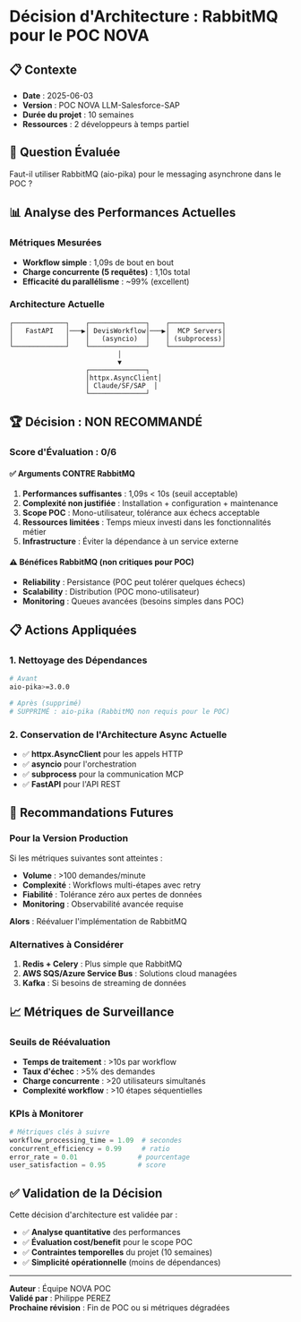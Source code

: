 # Décision d'Architecture : RabbitMQ pour le POC NOVA

## 📋 Contexte
- **Date** : 2025-06-03
- **Version** : POC NOVA LLM-Salesforce-SAP
- **Durée du projet** : 10 semaines
- **Ressources** : 2 développeurs à temps partiel

## 🎯 Question Évaluée
Faut-il utiliser RabbitMQ (aio-pika) pour le messaging asynchrone dans le POC ?

## 📊 Analyse des Performances Actuelles

### Métriques Mesurées
- **Workflow simple** : 1,09s de bout en bout
- **Charge concurrente (5 requêtes)** : 1,10s total
- **Efficacité du parallélisme** : ~99% (excellent)

### Architecture Actuelle
```
┌─────────────┐    ┌──────────────┐    ┌─────────────┐
│   FastAPI   │───▶│ DevisWorkflow│───▶│  MCP Servers│
│             │    │   (asyncio)  │    │ (subprocess)│
└─────────────┘    └──────────────┘    └─────────────┘
                           │
                           ▼
                   ┌──────────────┐
                   │httpx.AsyncClient│
                   │ Claude/SF/SAP  │
                   └──────────────┘
```

## 🏆 Décision : **NON RECOMMANDÉ**

### Score d'Évaluation : 0/6

#### ✅ Arguments CONTRE RabbitMQ
1. **Performances suffisantes** : 1,09s < 10s (seuil acceptable)
2. **Complexité non justifiée** : Installation + configuration + maintenance
3. **Scope POC** : Mono-utilisateur, tolérance aux échecs acceptable
4. **Ressources limitées** : Temps mieux investi dans les fonctionnalités métier
5. **Infrastructure** : Éviter la dépendance à un service externe

#### ⚠️ Bénéfices RabbitMQ (non critiques pour POC)
- **Reliability** : Persistance (POC peut tolérer quelques échecs)
- **Scalability** : Distribution (POC mono-utilisateur)
- **Monitoring** : Queues avancées (besoins simples dans POC)

## 📋 Actions Appliquées

### 1. Nettoyage des Dépendances
```bash
# Avant
aio-pika>=3.0.0

# Après (supprimé)
# SUPPRIMÉ : aio-pika (RabbitMQ non requis pour le POC)
```

### 2. Conservation de l'Architecture Async Actuelle
- ✅ **httpx.AsyncClient** pour les appels HTTP
- ✅ **asyncio** pour l'orchestration
- ✅ **subprocess** pour la communication MCP
- ✅ **FastAPI** pour l'API REST

## 🔮 Recommandations Futures

### Pour la Version Production
Si les métriques suivantes sont atteintes :
- **Volume** : >100 demandes/minute
- **Complexité** : Workflows multi-étapes avec retry
- **Fiabilité** : Tolérance zéro aux pertes de données
- **Monitoring** : Observabilité avancée requise

**Alors** : Réévaluer l'implémentation de RabbitMQ

### Alternatives à Considérer
1. **Redis + Celery** : Plus simple que RabbitMQ
2. **AWS SQS/Azure Service Bus** : Solutions cloud managées
3. **Kafka** : Si besoins de streaming de données

## 📈 Métriques de Surveillance

### Seuils de Réévaluation
- **Temps de traitement** : >10s par workflow
- **Taux d'échec** : >5% des demandes
- **Charge concurrente** : >20 utilisateurs simultanés
- **Complexité workflow** : >10 étapes séquentielles

### KPIs à Monitorer
```python
# Métriques clés à suivre
workflow_processing_time = 1.09  # secondes
concurrent_efficiency = 0.99     # ratio
error_rate = 0.01               # pourcentage
user_satisfaction = 0.95        # score
```

## ✅ Validation de la Décision

Cette décision d'architecture est validée par :
- ✅ **Analyse quantitative** des performances
- ✅ **Évaluation cost/benefit** pour le scope POC
- ✅ **Contraintes temporelles** du projet (10 semaines)
- ✅ **Simplicité opérationnelle** (moins de dépendances)

---

**Auteur** : Équipe NOVA POC  
**Validé par** : Philippe PEREZ  
**Prochaine révision** : Fin de POC ou si métriques dégradées